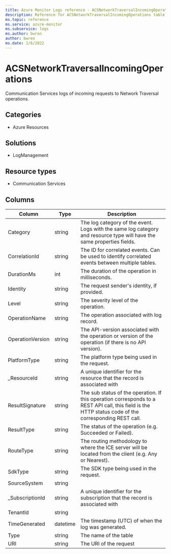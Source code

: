 ```yaml
---
title: Azure Monitor Logs reference - ACSNetworkTraversalIncomingOperations
description: Reference for ACSNetworkTraversalIncomingOperations table in Azure Monitor Logs.
ms.topic: reference
ms.service: azure-monitor
ms.subservice: logs
ms.author: bwren
author: bwren
ms.date: 1/6/2022
---
```


# ACSNetworkTraversalIncomingOperations

 Communication Services logs of incoming requests to Network Traversal operations.

## Categories

- Azure Resources
## Solutions

- LogManagement
## Resource types

- Communication Services




## Columns

| Column | Type | Description |
| --- | --- | --- |
| Category | string | The log category of the event. Logs with the same log category and resource type will have the same properties fields. |
| CorrelationId | string | The ID for correlated events. Can be used to identify correlated events between multiple tables. |
| DurationMs | int | The duration of the operation in milliseconds. |
| Identity | string | The request sender's identity, if provided. |
| Level | string | The severity level of the operation. |
| OperationName | string | The operation associated with log record. |
| OperationVersion | string | The API-version associated with the operation or version of the operation (if there is no API version). |
| PlatformType | string | The platform type being used in the request. |
| _ResourceId | string | A unique identifier for the resource that the record is associated with |
| ResultSignature | string | The sub status of the operation. If this operation corresponds to a REST API call, this field is the HTTP status code of the corresponding REST call. |
| ResultType | string | The status of the operation (e.g. Succeeded or Failed). |
| RouteType | string | The routing methodology to where the ICE server will be located from the client (e.g. Any or Nearest). |
| SdkType | string | The SDK type being used in the request. |
| SourceSystem | string |  |
| _SubscriptionId | string | A unique identifier for the subscription that the record is associated with |
| TenantId | string |  |
| TimeGenerated | datetime | The timestamp (UTC) of when the log was generated. |
| Type | string | The name of the table |
| URI | string | The URI of the request |
